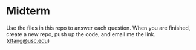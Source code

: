 Midterm
=======

Use the files in this repo to answer each question. When you are finished, create a new repo, push up the code, and email me the link. (dtang@usc.edu)
